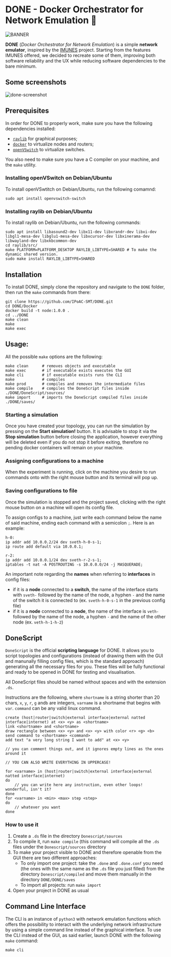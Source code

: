 # DONE - Docker Orchestrator for Network Emulation 🐳
![BANNER](https://github.com/IPoAC-SMT/DONE/assets/119054272/b0d4161b-ea38-4292-a987-6625e3d7a1b1)

**DONE** (_Docker Orchestrator for Network Emulation_) is a simple **network emulator**, inspired by the [IMUNES](https://github.com/imunes/imunes) project. Starting from the features IMUNES offered, we decided to recreate some of them, improving both software reliability and the UX while reducing software dependencies to the bare minimum.

## Some screenshots
![done-screenshot](https://github.com/IPoAC-SMT/DONE/assets/119054272/7d5a1efb-13ac-4474-8583-6932b9b48a83)

## Prerequisites
In order for DONE to properly work, make sure you have the following dependencies installed:
- [`raylib`](https://github.com/raysan5/raylib) for graphical purposes;
- [`docker`](https://docs.docker.com/engine/install/) to virtualize nodes and routers;
- [`openVSwitch`](https://www.openvswitch.org/) to virtualize switches.

You also need to make sure you have a C compiler on your machine, and the `make` utility.

### Installing openVSwitch on Debian/Ubuntu
To install openVSwtitch on Debian/Ubuntu, run the following comamnd:
```
sudo apt install openvswitch-switch
```

### Installing raylib on Debian/Ubuntu
To install raylib on Debian/Ubuntu, run the following commands:
```
sudo apt install libasound2-dev libx11-dev libxrandr-dev libxi-dev libgl1-mesa-dev libglu1-mesa-dev libxcursor-dev libxinerama-dev libwayland-dev libxkbcommon-dev
cd raylib/src/
make PLATFORM=PLATFORM_DESKTOP RAYLIB_LIBTYPE=SHARED # To make the dynamic shared version.
sudo make install RAYLIB_LIBTYPE=SHARED
```

## Installation
To install DONE, simply clone the repository and navigate to the `DONE` folder, then run the `make` commands from there:
```
git clone https://github.com/IPoAC-SMT/DONE.git
cd DONE/Docker
docker build -t node:1.0.0 .
cd ../DONE
make clean
make
make exec
```

## Usage:
All the possible `make` options are the following:
```
make clean      # removes objects and executable
make exec       # if executable exists executes the GUI
make cli        # if executable exists runs the CLI
make            # compiles
make prod       # compiles and removes the intermediate files
make compile    # compiles the DoneScript files inside ./DONE/DoneScript/sources/
make import     # imports the DoneScript compiled files inside ./DONE/saves/
```
### Starting a simulation
Once you have created your topology, you can run the simulation by pressing on the **Start simulation!** button.
It is advisable to stop it via the **Stop simulation** button before closing the application, however everything will be deleted even if you do not stop it before exiting, therefore no pending docker containers will remain on your machine.

### Assigning configurations to a machine
When the experiment is running, click on the machine you desire to run commands onto with the right mouse button and its terminal will pop up.

### Saving configurations to file
Once the simulation is stopped and the project saved, clicking with the right mouse button on a machine will open its config file.

To assign configs to a machine, just write each command below the name of said machine, ending each command with a semicolon `;`.
Here is an example:

```
h-0:
ip addr add 10.0.0.2/24 dev sveth-h-0-s-1;
ip route add default via 10.0.0.1;

r-2:
ip addr add 10.0.0.1/24 dev sveth-r-2-s-1;
iptables -t nat -A POSTROUTING -s 10.0.0.0/24 -j MASQUERADE;
```
An important note regarding the **names** when referring to **interfaces** in config files:
- if it is a **node** connected to a **switch**, the name of the interface starts with `sveth-` followed by the name of the node, a hyphen `-` and the name of the switch it is connected to (ex. `sveth-h-0-s-1` in the previous config file)
- if it is a **node** connected to a **node**, the name of the interface is `veth-` followed by the name of the node, a hyphen `-` and the name of the other node (ex. `veth-h-1-h-2`)

## DoneScript
`DoneScript` is the official **scripting language** for DONE.
It allows you to script topologies and configurations (instead of drawing them with the GUI and manunally filling config files, which is the standard approach) generating all the necessary files for you.
These files will be fully functional and ready to be opened in DONE for testing and visualisation.

All DoneScript files should be named without spaces and with the extension `.ds`.

Instructions are the following, where `shortname` is a string shorter than 20 chars, `x`, `y`, `r`, `g` and`b` are integers, `varname` is a shortname that begins with `var`. `command` can be any valid linux command.

```
create (host|router|switch|external interface|external natted interface|internet) at <x> <y> as <shortname>
link <shortname> and <shortname>
draw rectangle between <x> <y> and <x> <y> with color <r> <g> <b>
send command to <shortname> <command>
add text "a very long string I want to add" at <x> <y>

// you can comment things out, and it ignores empty lines as the ones around it

// YOU CAN ALSO WRITE EVERYTHING IN UPPERCASE!

for <varname> in (host|router|switch|external interface|external natted interface|internet)
do
    // you can write here any instruction, even other loops! wonderful, isn't it?
done
for <varname> in <min> <max> step <step>
do
    // whatever you want
done
```
### How to use it
1. Create a `.ds` file in the directory `Donescript/sources`
2. To compile it, run `make compile` (this command will compile all the `.ds` files under the `Donescript/sources` directory
3. To make your project visible to DONE and therefore openable from the GUI there are two different approaches:
   - To only import one project: take the `.done` and `.done.conf` you need (the ones with the same name as the `.ds` file you just filled) from the directory `Donescript/compiled` and move them manually in the directory `DONE/DONE/saves`
   - To import all projects: run `make import`
5. Open your project in DONE as usual

## Command Line Interface
The CLI is an instance of `python3` with network emulation functions which offers the possibility to interact with the underlying network infrastructure by using a simple command line instead of the graphical interface.
To use the CLI instead of the GUI, as said earlier, launch DONE with the following `make` command:
```
make cli
```
